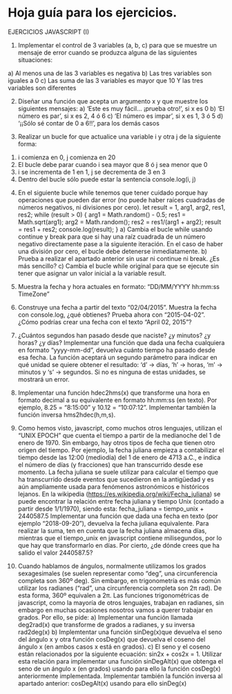 # Hoja guía para los ejercicios.
EJERCICIOS JAVASCRIPT (I)

1. Implementar el control de 3 variables (a, b, c) para que se muestre un mensaje de error cuando se
produzca alguna de las siguientes situaciones:

a) Al menos una de las 3 variables es negativa
b) Las tres variables son iguales a 0
c) Las suma de las 3 variables es mayor que 10 Y las tres variables son diferentes

2. Diseñar una función que acepta un argumento x y que muestre los siguientes mensajes:
a) ‘Este es muy fácil… ¡prueba otro!’, si x es 0
b) ‘El número es par’, si x es 2, 4 ó 6
c) ‘El número es impar’, si x es 1, 3 ó 5
d) ‘¡¡Sólo sé contar de 0 a 6!!’, para los demás casos

3. Realizar un bucle for que actualice una variable i y otra j de la siguiente forma:
1) i comienza en 0, j comienza en 20
2) El bucle debe parar cuando i sea mayor que 8 ó j sea menor que 0
3) i se incrementa de 1 en 1, j se decrementa de 3 en 3
4) Dentro del bucle sólo puede estar la sentencia console.log(i, j)

4. En el siguiente bucle while tenemos que tener cuidado porque hay operaciones que pueden dar
error (no puede haber raíces cuadradas de números negativos, ni divisiones por cero).
let result = 1, arg1, arg2, res1, res2;
while (result > 0) {
arg1 = Math.random() - 0.5;
res1 = Math.sqrt(arg1);
arg2 = Math.random();
res2 = res1/(arg1 + arg2);
result = res1 + res2;
console.log(result);
}
a) Cambia el bucle while usando continue y break para que si hay una raíz cuadrada de un
número negativo directamente pase a la siguiente iteración. En el caso de haber una división por
cero, el bucle debe detenerse inmediatamente.
b) Prueba a realizar el apartado anterior sin usar ni continue ni break. ¿Es más sencillo?
c) Cambia el bucle while original para que se ejecute sin tener que asignar un valor inicial a la
variable result.

5. Muestra la fecha y hora actuales en formato: “DD/MM/YYYY hh:mm:ss TimeZone”

6. Construye una fecha a partir del texto “02/04/2015”. Muestra la fecha con console.log, ¿qué
obtienes? Prueba ahora con “2015-04-02”.
¿Cómo podrías crear una fecha con el texto “April 02, 2015”?

7. ¿Cuántos segundos han pasado desde que naciste? ¿y minutos? ¿y horas? ¿y días? Implementar
una función que dada una fecha cualquiera en formato “yyyy-mm-dd”, devuelva cuánto tiempo ha
pasado desde esa fecha. La función aceptará un segundo parámetro para indicar en qué unidad se
quiere obtener el resultado: ‘d’ → días, ‘h’ → horas, ‘m’ → minutos y ‘s’ → segundos. Si no es
ninguna de estas unidades, se mostrará un error.

8. Implementar una función hdec2hms(x) que transforme una hora en formato decimal a su
equivalente en formato hh:mm:ss (en texto). Por ejemplo, 8.25 = “8:15:00” y 10.12 = “10:07:12”.
Implementar también la función inversa hms2hdec(h,m,s).

9. Como hemos visto, javascript, como muchos otros lenguajes, utilizan el “UNIX EPOCH” que
cuenta el tiempo a partir de la medianoche del 1 de enero de 1970. Sin embargo, hay otros tipos de
fecha que tienen otro origen del tiempo. Por ejemplo, la fecha juliana empieza a contabilizar el
tiempo desde las 12:00 (mediodía) del 1 de enero de 4713 a.C., e indica el número de días (y
fracciones) que han transcurrido desde ese momento. La fecha juliana se suele utilizar para calcular
el tiempo que ha transcurrido desde eventos que sucedieron en la antigüedad y es aún ampliamente
usada para fenómenos astronómicos e históricos lejanos. En la wikipedia
(https://es.wikipedia.org/wiki/Fecha_juliana) se puede encontrar la relación entre fecha juliana y
tiempo Unix (contado a partir desde 1/1/1970), siendo esta:
fecha_juliana = tiempo_unix + 2440587.5
Implementar una función que dada una fecha en texto (por ejemplo “2018-09-20”), devuelva la
fecha juliana equivalente. Para realizar la suma, ten en cuenta que la fecha juliana almacena días,
mientras que el tiempo_unix en javascript contiene milisegundos, por lo que hay que transformarlo
en días. Por cierto, ¿de dónde crees que ha salido el valor 2440587.5?


10. Cuando hablamos de ángulos, normalmente utilizamos los grados sexagesimales (se suelen
representar como “deg”, una circunferencia completa son 360º deg). Sin embargo, en trigonometría
es más común utilizar los radianes (“rad”, una circunferencia completa son 2π rad). De esta forma,
360º equivalen a 2π. Las funciones trigonométricas de javascript, como la mayoría de otros
lenguajes, trabajan en radianes, sin embargo en muchas ocasiones nosotros vamos a querer trabajar
en grados. Por ello, se pide:
a) Implementar una función llamada deg2rad(x) que transforme de grados a radianes, y su
inversa rad2deg(x)
b) Implemtentar una función sinDeg(x)que devuelva el seno del ángulo x y otra función
cosDeg(x) que devuelva el coseno del ángulo x (en ambos casos x está en grados).
c) El seno y el coseno están relacionados por la siguiente ecuación: sin2x + cos2x = 1.
Utilizar esta relación para implementar una función sinDegAlt(x) que obtenga el seno
de un ángulo x (en grados) usando para ello la función cosDeg(x) anteriormente
implementada. Implementar también la función inversa al apartado anterior:
cosDegAlt(x) usando para ello sinDeg(x)
